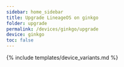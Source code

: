 ```yaml
---
sidebar: home_sidebar
title: Upgrade LineageOS on ginkgo
folder: upgrade
permalink: /devices/ginkgo/upgrade
device: ginkgo
toc: false
---
```

{% include templates/device_variants.md %}
